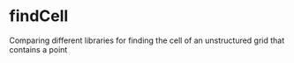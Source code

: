 # findCell

Comparing different libraries for finding the cell of an unstructured grid that contains a point

